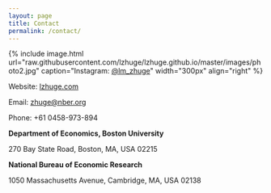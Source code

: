 ```yaml
---
layout: page
title: Contact
permalink: /contact/
---
```


{% include image.html url="raw.githubusercontent.com/lzhuge/lzhuge.github.io/master/images/photo2.jpg" caption="Instagram: [@lm_zhuge]" width="300px" align="right" %}

Website: [lzhuge.com]

Email: [zhuge@nber.org]

Phone: +61 0458-973-894

**Department of Economics, Boston University**

270 Bay State Road, Boston, MA, USA 02215

**National Bureau of Economic Research**

1050 Massachusetts Avenue, Cambridge, MA, USA 02138

[lzhuge.com]: https://www.lzhuge.com

[zhuge@nber.org]: mailto:zhuge@nber.org

[@lm_zhuge]: https://www.instagram.com/lm_zhuge/
